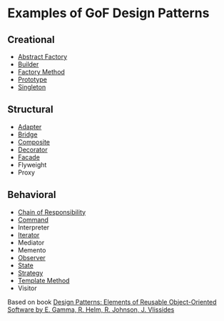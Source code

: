 # Examples of GoF Design Patterns

## Creational
* [Abstract Factory](https://github.com/krlbsk/gof-design-patterns/tree/main/Abstract-Factory/AbstractFactory.playground)
* [Builder](https://github.com/krlbsk/gof-design-patterns/tree/main/Builder/Builder.playground)
* [Factory Method](https://github.com/krlbsk/gof-design-patterns/tree/main/Factory-Method/FactoryMethod.playground)
* [Prototype](https://github.com/krlbsk/gof-design-patterns/tree/main/Prototype/Prototype.playground)
* [Singleton](https://github.com/krlbsk/gof-design-patterns/tree/main/Singleton/Singleton.playground)

## Structural
* [Adapter](https://github.com/krlbsk/gof-design-patterns/tree/main/Adapter/Adapter.playground)
* [Bridge](https://github.com/krlbsk/gof-design-patterns/tree/main/Bridge/Bridge.playground)
* [Composite](https://github.com/krlbsk/gof-design-patterns/tree/main/Composite/Composite.playground)
* [Decorator](https://github.com/krlbsk/gof-design-patterns/tree/main/Decorator/Decorator.playground)
* [Facade](https://github.com/krlbsk/gof-design-patterns/tree/main/Facade/Facade.playground)
* Flyweight
* Proxy

## Behavioral
* [Chain of Responsibility](https://github.com/krlbsk/gof-design-patterns/tree/main/Chain-Of-Responsibility/ChainOfResponsibility.playground)
* [Command](https://github.com/krlbsk/gof-design-patterns/tree/main/Command/Command.playground)
* Interpreter
* [Iterator](https://github.com/krlbsk/gof-design-patterns/tree/main/Iterator/Iterator.playground)
* Mediator
* Memento
* [Observer](https://github.com/krlbsk/gof-design-patterns/tree/main/Observer/Observer.playground)
* [State](https://github.com/krlbsk/gof-design-patterns/tree/main/State/State.playground)
* [Strategy](https://github.com/krlbsk/gof-design-patterns/tree/main/Strategy/Strategy.playground)
* [Template Method](https://github.com/krlbsk/gof-design-patterns/tree/main/Template-Method/TemplateMethod.playground)
* Visitor

Based on book [Design Patterns: Elements of Reusable Object-Oriented Software by E. Gamma, R. Helm, R. Johnson, J. Vlissides](https://www.amazon.com/Design-Patterns-Elements-Reusable-Object-Oriented/dp/0201633612)
